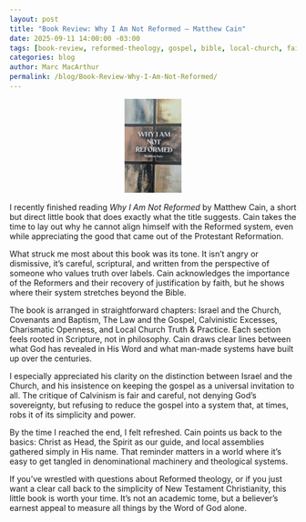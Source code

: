 ```yaml
---
layout: post
title: "Book Review: Why I Am Not Reformed — Matthew Cain"
date: 2025-09-11 14:00:00 -03:00
tags: [book-review, reformed-theology, gospel, bible, local-church, faith]
categories: blog
author: Marc MacArthur
permalink: /blog/Book-Review-Why-I-Am-Not-Reformed/
---
```


<p align="center">
  <img src="/assets/images/books/why-i-am-not-reformed-cover.jpg" alt="Book Cover: Why I Am Not Reformed" style="max-width: 100px; height: auto;" />
</p>

I recently finished reading *Why I Am Not Reformed* by Matthew Cain, a short but direct little book that does exactly what the title suggests. Cain takes the time to lay out why he cannot align himself with the Reformed system, even while appreciating the good that came out of the Protestant Reformation.  

<!--more-->

What struck me most about this book was its tone. It isn’t angry or dismissive, it’s careful, scriptural, and written from the perspective of someone who values truth over labels. Cain acknowledges the importance of the Reformers and their recovery of justification by faith, but he shows where their system stretches beyond the Bible.  

The book is arranged in straightforward chapters: Israel and the Church, Covenants and Baptism, The Law and the Gospel, Calvinistic Excesses, Charismatic Openness, and Local Church Truth & Practice. Each section feels rooted in Scripture, not in philosophy. Cain draws clear lines between what God has revealed in His Word and what man-made systems have built up over the centuries.  

I especially appreciated his clarity on the distinction between Israel and the Church, and his insistence on keeping the gospel as a universal invitation to all. The critique of Calvinism is fair and careful, not denying God’s sovereignty, but refusing to reduce the gospel into a system that, at times, robs it of its simplicity and power.  

By the time I reached the end, I felt refreshed. Cain points us back to the basics: Christ as Head, the Spirit as our guide, and local assemblies gathered simply in His name. That reminder matters in a world where it’s easy to get tangled in denominational machinery and theological systems.  

If you’ve wrestled with questions about Reformed theology, or if you just want a clear call back to the simplicity of New Testament Christianity, this little book is worth your time. It’s not an academic tome, but a believer’s earnest appeal to measure all things by the Word of God alone.  

